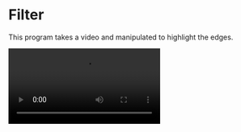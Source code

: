 # Filter
This program takes a video and manipulated to highlight the edges.

<video src="https://github.com/GinHar/Filter/blob/main/Video.mp4" width="300" />
<video src="https://github.com/GinHar/Filter/blob/main/Video_filter.mp4" width="300" />

## Project.py
The code that manipulates the video. You give the video's path and the program separate the video in frames and save them as "Frame#.jpg"  as . After, the code takes all the frames and passes a Gaussian and a Sobel filter, and a treshold. Then, it saves all this  manipulated frames as "Photo#.jpg". Finally, it converts this manipulated frames in a video.

## Extract.py
There are some functions that take an image and give matrix with the intensities or vice versa. It can work with images in color or in black and white.

## Filters.py
There are some functions that takes an image which is passed through a filter.

## Video.mp4
It is a video that is used in the program.
